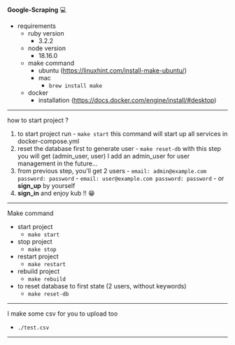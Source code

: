 **Google-Scraping** 💻 

- requirements
  - ruby version 
    - 3.2.2
  - node version 
    - 18.16.0
  - make command
    - ubuntu (https://linuxhint.com/install-make-ubuntu/)
    - mac
      - ```brew install make```
  - docker
    - installation (https://docs.docker.com/engine/install/#desktop)
---

how to start project ?
  1. to start project run
    - ```make start```
    this command will start up all services in docker-compose.yml
  2. reset the database first to generate user
    - ```make reset-db```
    with this step you will get (admin_user, user)
    I add an admin_user for user management in the future...
  3. from previous step, you'll get 2 users
    - ```email: admin@example.com password: password```
    - ```email: user@example.com password: password```
    - or **sign_up** by yourself
  4. **sign_in** and enjoy kub !! 😁

---

Make command
- start project
  - ```make start```
- stop project
  - ```make stop```
- restart project
  - ```make restart```
- rebuild project
  - ```make rebuild```
- to reset database to first state (2 users, without keywords)
  - ```make reset-db```

---

I make some csv for you to upload too
- `./test.csv`

---
